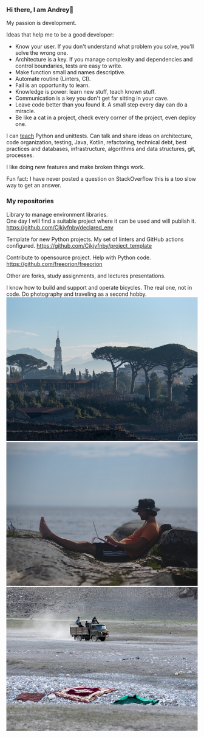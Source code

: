 ### Hi there, I am Andrey👋

My passion is development.

Ideas that help me to be a good developer:

- Know your user. If you don't understand what problem you solve, you'll solve the wrong one.
- Architecture is a key. If you manage complexity and dependencies and control boundaries, tests are easy to write.
- Make function small and names descriptive.
- Automate routine (Linters, CI).
- Fail is an opportunity to learn.
- Knowledge is power: learn new stuff, teach known stuff.
- Communication is a key you don't get far sitting in your cave.
- Leave code better than you found it. A small step every day can do a miracle.
- Be like a cat in a project, check every corner of the project, even deploy one.

I can [teach](students.md) Python and unittests. 
Can talk and share ideas on architecture, code organization, testing, Java, Kotlin,
refactoring, technical debt, best practices and databases, infrastructure, algorithms and data structures, git, processes.

I like doing new features and make broken things work.  

Fun fact: I have never posted a question on StackOverflow this is a too slow way to get an answer.

### My repositories
Library to manage environment libraries.  
One day I will find a suitable project where it can be used and will publish it. 
https://github.com/Cjkjvfnby/declared_env

Template for new Python projects. My set of linters and GitHub actions configured. 
https://github.com/Cjkjvfnby/project_template

Contribute to opensource project. Help with Python code. 
https://github.com/freeorion/freeorion

Other are forks, study assignments, and lectures presentations.

I know how to build and support and operate bicycles. The real one, not in code.
Do photography and traveling as a second hobby. 
![](img/pompeii.jpg)
![](img/working.jpg)
![](img/carpets.jpg)






